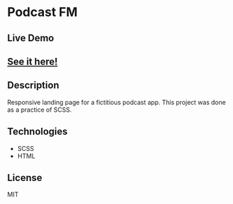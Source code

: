 # Podcast FM

## Live Demo
## <a href="https://podcast-app-alejove.netlify.app/" target="_blank" >See it here!</a>

## Description

Responsive landing page for a fictitious podcast app. This project was done as a practice of SCSS.

##  Technologies

- SCSS
- HTML

## License

MIT